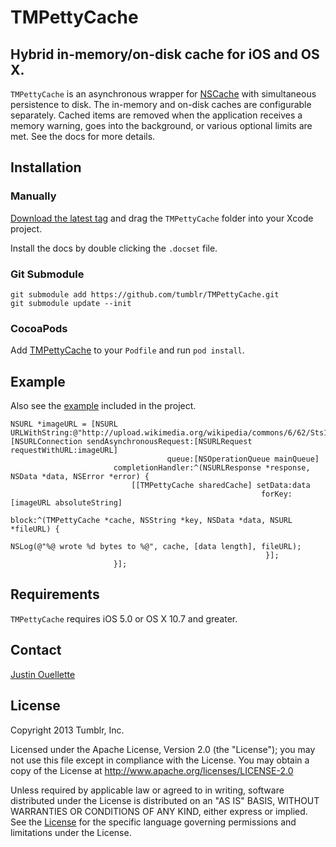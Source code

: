# TMPettyCache #

## Hybrid in-memory/on-disk cache for iOS and OS X. ##

`TMPettyCache` is an asynchronous wrapper for [NSCache](https://developer.apple.com/library/ios/#documentation/Cocoa/Reference/NSCache_Class/Reference/Reference.html) with simultaneous persistence to disk. The in-memory and on-disk caches are configurable separately. Cached items are removed when the application receives a memory warning, goes into the background, or various optional limits are met. See the docs for more details.

## Installation  ##

### Manually ####

[Download the latest tag](https://github.com/tumblr/TMPettyCache/tags) and drag the `TMPettyCache` folder into your Xcode project.

Install the docs by double clicking the `.docset` file.

### Git Submodule ###

    git submodule add https://github.com/tumblr/TMPettyCache.git
    git submodule update --init

### CocoaPods ###

Add [TMPettyCache](http://cocoapods.org/?q=name%3ATMPettyCache) to your `Podfile` and run `pod install`.

## Example ##

Also see the [example](example/) included in the project.

    NSURL *imageURL = [NSURL URLWithString:@"http://upload.wikimedia.org/wikipedia/commons/6/62/Sts114_033.jpg"];
    [NSURLConnection sendAsynchronousRequest:[NSURLRequest requestWithURL:imageURL]
                                       queue:[NSOperationQueue mainQueue]
                           completionHandler:^(NSURLResponse *response, NSData *data, NSError *error) {
                               [[TMPettyCache sharedCache] setData:data
                                                            forKey:[imageURL absoluteString]
                                                             block:^(TMPettyCache *cache, NSString *key, NSData *data, NSURL *fileURL) {
                                                                 NSLog(@"%@ wrote %d bytes to %@", cache, [data length], fileURL);
                                                             }];
                           }];

## Requirements ##

`TMPettyCache` requires iOS 5.0 or OS X 10.7 and greater.

## Contact ##

[Justin Ouellette](mailto:jstn@tumblr.com)

## License ##

Copyright 2013 Tumblr, Inc.

Licensed under the Apache License, Version 2.0 (the "License"); you may not use this file except in compliance with the License. You may obtain a copy of the License at http://www.apache.org/licenses/LICENSE-2.0

Unless required by applicable law or agreed to in writing, software distributed under the License is distributed on an "AS IS" BASIS, WITHOUT WARRANTIES OR CONDITIONS OF ANY KIND, either express or implied. See the [License](LICENSE.TXT) for the specific language governing permissions and limitations under the License.
